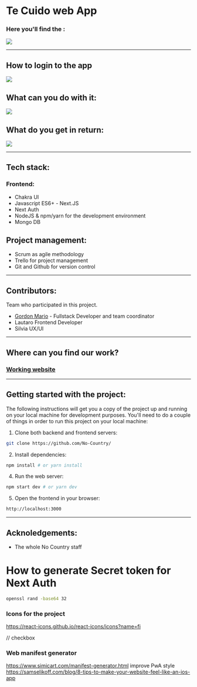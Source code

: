 # Te Cuido web App

### Here you'll find the :

![](./images/frontend.jpg)

---

## How to login to the app

![](./images/backend-admin.jpg)

## What can you do with it:

![](./images/backend-dashboard.jpg)

## What do you get in return:

![](./images/backend-API-rest.jpg)

---

## Tech stack:

### Frontend:

- Chakra UI
- Javascript ES6+ - Next.JS
- Next Auth
- NodeJS & npm/yarn for the development environment
- Mongo DB

## Project management:

- Scrum as agile methodology
- Trello for project management
- Git and Github for version control

---

## Contributors:

Team who participated in this project.

- [Gordon Mario](https://github.com/maegop) - Fullstack Developer and team coordinator
- Lautaro Frontend Developer
- Silvia UX/UI

---

## Where can you find our work?

### [Working website](http://no-country-c03-g57-frontend.herokuapp.com/)

---

## Getting started with the project:

The following instructions will get you a copy of the project up and running on your local machine for development purposes.
You'll need to do a couple of things in order to run this project on your local machine:

1. Clone both backend and frontend servers:

```sh
git clone https://github.com/No-Country/
```

2. Install dependencies:

```sh
npm install # or yarn install
```

4. Run the web server:

```sh
npm start dev # or yarn dev
```

5. Open the frontend in your browser:

```sh
http://localhost:3000
```

---

## Acknoledgements:

- The whole No Country staff

# How to generate Secret token for Next Auth

```sh
openssl rand -base64 32
```

### Icons for the project

https://react-icons.github.io/react-icons/icons?name=fi

// checkbox

### Web manifest generator

https://www.simicart.com/manifest-generator.html
improve PwA style
https://samselikoff.com/blog/8-tips-to-make-your-website-feel-like-an-ios-app
